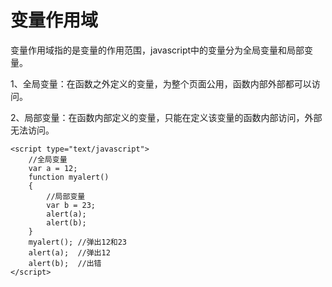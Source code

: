 # 变量作用域

变量作用域指的是变量的作用范围，javascript中的变量分为全局变量和局部变量。


1、全局变量：在函数之外定义的变量，为整个页面公用，函数内部外部都可以访问。

2、局部变量：在函数内部定义的变量，只能在定义该变量的函数内部访问，外部无法访问。

```
<script type="text/javascript">
    //全局变量
    var a = 12;
    function myalert()
    {
        //局部变量
        var b = 23;
        alert(a);
        alert(b);
    }
    myalert(); //弹出12和23
    alert(a);  //弹出12    
    alert(b);  //出错
</script>
```

